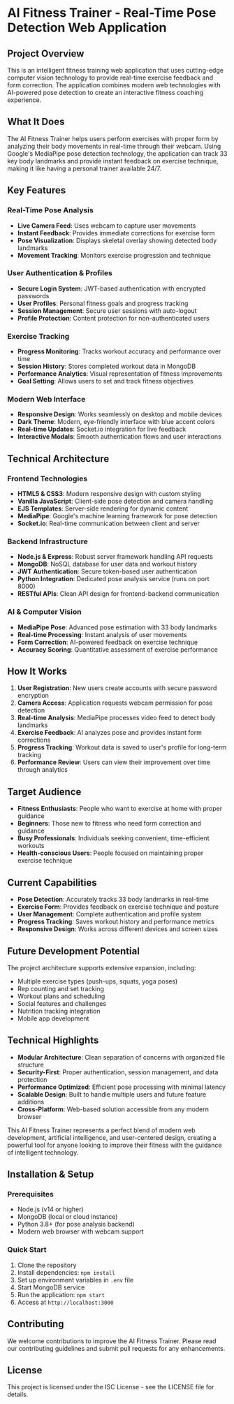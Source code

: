 # AI Fitness Trainer - Real-Time Pose Detection Web Application

## Project Overview

This is an intelligent fitness training web application that uses cutting-edge computer vision technology to provide real-time exercise feedback and form correction. The application combines modern web technologies with AI-powered pose detection to create an interactive fitness coaching experience.

## What It Does

The AI Fitness Trainer helps users perform exercises with proper form by analyzing their body movements in real-time through their webcam. Using Google's MediaPipe pose detection technology, the application can track 33 key body landmarks and provide instant feedback on exercise technique, making it like having a personal trainer available 24/7.

## Key Features

### **Real-Time Pose Analysis**
- **Live Camera Feed**: Uses webcam to capture user movements
- **Instant Feedback**: Provides immediate corrections for exercise form
- **Pose Visualization**: Displays skeletal overlay showing detected body landmarks
- **Movement Tracking**: Monitors exercise progression and technique

### **User Authentication & Profiles**
- **Secure Login System**: JWT-based authentication with encrypted passwords
- **User Profiles**: Personal fitness goals and progress tracking
- **Session Management**: Secure user sessions with auto-logout
- **Profile Protection**: Content protection for non-authenticated users

### **Exercise Tracking**
- **Progress Monitoring**: Tracks workout accuracy and performance over time
- **Session History**: Stores completed workout data in MongoDB
- **Performance Analytics**: Visual representation of fitness improvements
- **Goal Setting**: Allows users to set and track fitness objectives

### **Modern Web Interface**
- **Responsive Design**: Works seamlessly on desktop and mobile devices
- **Dark Theme**: Modern, eye-friendly interface with blue accent colors
- **Real-time Updates**: Socket.io integration for live feedback
- **Interactive Modals**: Smooth authentication flows and user interactions

## Technical Architecture

### **Frontend Technologies**
- **HTML5 & CSS3**: Modern responsive design with custom styling
- **Vanilla JavaScript**: Client-side pose detection and camera handling
- **EJS Templates**: Server-side rendering for dynamic content
- **MediaPipe**: Google's machine learning framework for pose detection
- **Socket.io**: Real-time communication between client and server

### **Backend Infrastructure**
- **Node.js & Express**: Robust server framework handling API requests
- **MongoDB**: NoSQL database for user data and workout history
- **JWT Authentication**: Secure token-based user authentication
- **Python Integration**: Dedicated pose analysis service (runs on port 8000)
- **RESTful APIs**: Clean API design for frontend-backend communication

### **AI & Computer Vision**
- **MediaPipe Pose**: Advanced pose estimation with 33 body landmarks
- **Real-time Processing**: Instant analysis of user movements
- **Form Correction**: AI-powered feedback on exercise technique
- **Accuracy Scoring**: Quantitative assessment of exercise performance

## How It Works

1. **User Registration**: New users create accounts with secure password encryption
2. **Camera Access**: Application requests webcam permission for pose detection
3. **Real-time Analysis**: MediaPipe processes video feed to detect body landmarks
4. **Exercise Feedback**: AI analyzes pose and provides instant form corrections
5. **Progress Tracking**: Workout data is saved to user's profile for long-term tracking
6. **Performance Review**: Users can view their improvement over time through analytics

## Target Audience

- **Fitness Enthusiasts**: People who want to exercise at home with proper guidance
- **Beginners**: Those new to fitness who need form correction and guidance
- **Busy Professionals**: Individuals seeking convenient, time-efficient workouts
- **Health-conscious Users**: People focused on maintaining proper exercise technique

## Current Capabilities

- **Pose Detection**: Accurately tracks 33 body landmarks in real-time
- **Exercise Form**: Provides feedback on exercise technique and posture
- **User Management**: Complete authentication and profile system
- **Progress Tracking**: Saves workout history and performance metrics
- **Responsive Design**: Works across different devices and screen sizes

## Future Development Potential

The project architecture supports extensive expansion, including:
- Multiple exercise types (push-ups, squats, yoga poses)
- Rep counting and set tracking
- Workout plans and scheduling
- Social features and challenges
- Nutrition tracking integration
- Mobile app development

## Technical Highlights

- **Modular Architecture**: Clean separation of concerns with organized file structure
- **Security-First**: Proper authentication, session management, and data protection
- **Performance Optimized**: Efficient pose processing with minimal latency
- **Scalable Design**: Built to handle multiple users and future feature additions
- **Cross-Platform**: Web-based solution accessible from any modern browser

This AI Fitness Trainer represents a perfect blend of modern web development, artificial intelligence, and user-centered design, creating a powerful tool for anyone looking to improve their fitness with the guidance of intelligent technology.

## Installation & Setup

### Prerequisites
- Node.js (v14 or higher)
- MongoDB (local or cloud instance)
- Python 3.8+ (for pose analysis backend)
- Modern web browser with webcam support

### Quick Start
1. Clone the repository
2. Install dependencies: `npm install`
3. Set up environment variables in `.env` file
4. Start MongoDB service
5. Run the application: `npm start`
6. Access at `http://localhost:3000`

## Contributing

We welcome contributions to improve the AI Fitness Trainer. Please read our contributing guidelines and submit pull requests for any enhancements.

## License

This project is licensed under the ISC License - see the LICENSE file for details.
